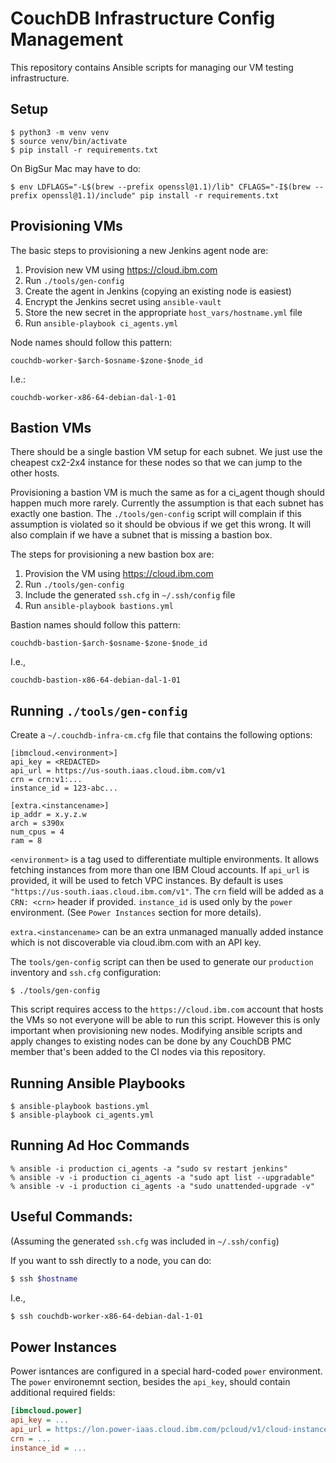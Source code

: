 CouchDB Infrastructure Config Management
===

This repository contains Ansible scripts for managing our VM testing
infrastructure.

Setup
---

    $ python3 -m venv venv
    $ source venv/bin/activate
    $ pip install -r requirements.txt

On BigSur Mac may have to do:

    $ env LDFLAGS="-L$(brew --prefix openssl@1.1)/lib" CFLAGS="-I$(brew --prefix openssl@1.1)/include" pip install -r requirements.txt

Provisioning VMs
---

The basic steps to provisioning a new Jenkins agent node are:

1. Provision new VM using https://cloud.ibm.com
2. Run `./tools/gen-config`
3. Create the agent in Jenkins (copying an existing node is easiest)
4. Encrypt the Jenkins secret using `ansible-vault`
5. Store the new secret in the appropriate `host_vars/hostname.yml` file
6. Run `ansible-playbook ci_agents.yml`

Node names should follow this pattern:

```
couchdb-worker-$arch-$osname-$zone-$node_id
```

I.e.:

```
couchdb-worker-x86-64-debian-dal-1-01
```

Bastion VMs
---

There should be a single bastion VM setup for each subnet. We just use the
cheapest cx2-2x4 instance for these nodes so that we can jump to the other
hosts.

Provisioning a bastion VM is much the same as for a ci_agent though should
happen much more rarely. Currently the assumption is that each subnet has
exactly one bastion. The `./tools/gen-config` script will complain if this
assumption is violated so it should be obvious if we get this wrong. It will
also complain if we have a subnet that is missing a bastion box.

The steps for provisioning a new bastion box are:

1. Provision the VM using https://cloud.ibm.com
2. Run `./tools/gen-config`
2. Include the generated `ssh.cfg` in `~/.ssh/config` file
3. Run `ansible-playbook bastions.yml`

Bastion names should follow this pattern:

```
couchdb-bastion-$arch-$osname-$zone-$node_id
```

I.e.,

```
couchdb-bastion-x86-64-debian-dal-1-01
```


Running `./tools/gen-config`
---

Create a `~/.couchdb-infra-cm.cfg` file that contains the following options:

    [ibmcloud.<environment>]
    api_key = <REDACTED>
    api_url = https://us-south.iaas.cloud.ibm.com/v1
    crn = crn:v1:...
    instance_id = 123-abc...

    [extra.<instancename>]
    ip_addr = x.y.z.w
    arch = s390x
    num_cpus = 4
    ram = 8

`<environment>` is a tag used to differentiate multiple environments. It allows
fetching instances from more than one IBM Cloud accounts. If `api_url` is
provided, it will be used to fetch VPC instances. By default is uses
`"https://us-south.iaas.cloud.ibm.com/v1"`. The `crn` field will be added as a
`CRN: <crn>` header if provided. `instance_id` is used only by the `power`
environment. (See `Power Instances` section for more details).

`extra.<instancename>` can be an extra unmanaged manually added instance which
is not discoverable via cloud.ibm.com with an API key.

The `tools/gen-config` script can then be used to generate our `production`
inventory and `ssh.cfg` configuration:

    $ ./tools/gen-config

This script requires access to the `https://cloud.ibm.com` account that hosts
the VMs so not everyone will be able to run this script. However this is only
important when provisioning new nodes. Modifying ansible scripts and apply
changes to existing nodes can be done by any CouchDB PMC member that's been
added to the CI nodes via this repository.

Running Ansible Playbooks
---

    $ ansible-playbook bastions.yml
    $ ansible-playbook ci_agents.yml

Running Ad Hoc Commands
---

    % ansible -i production ci_agents -a "sudo sv restart jenkins"
    % ansible -v -i production ci_agents -a "sudo apt list --upgradable"
    % ansible -v -i production ci_agents -a "sudo unattended-upgrade -v"


Useful Commands:
---

(Assuming the generated `ssh.cfg` was included in `~/.ssh/config`)

If you want to ssh directly to a node, you can do:

```bash
$ ssh $hostname
```

I.e.,

```bash
$ ssh couchdb-worker-x86-64-debian-dal-1-01
```


Power Instances
---

Power isntances are configured in a special hard-coded `power` environment. The
`power` environemnt section, besides the `api_key`, should contain additional
required fields:

```ini
[ibmcloud.power]
api_key = ...
api_url = https://lon.power-iaas.cloud.ibm.com/pcloud/v1/cloud-instances/<cloud_instance_id>
crn = ...
instance_id = ...
```

